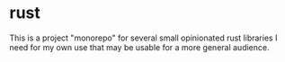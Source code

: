 # rust

This is a project "monorepo" for several small opinionated rust libraries I need for my own use that may be usable for a more general audience.

